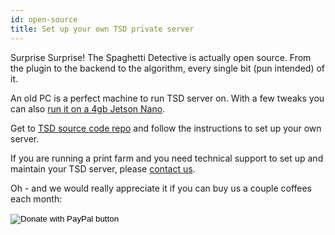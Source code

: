 ```yaml
---
id: open-source
title: Set up your own TSD private server
---
```


Surprise Surprise! The Spaghetti Detective is actually open source. From the plugin to the backend to the algorithm, every single bit (pun intended) of it.

An old PC is a perfect machine to run TSD server on. With a few tweaks you can also [run it on a 4gb Jetson Nano](https://www.obico.io/blog/2021/06/06/nvidia-jetson-nano-fun-project-3d-printing).

Get to [TSD source code repo](https://github.com/TheSpaghettiDetective/TheSpaghettiDetective) and follow the instructions to set up your own server.

If you are running a print farm and you need technical support to set up and maintain your TSD server, please [contact us](mailto:support@obico.io).

Oh - and we would really appreciate it if you can buy us a couple coffees each month:

<form action="https://www.paypal.com/donate" method="post" target="_top">
<input type="hidden" name="hosted_button_id" value="6MWLR4UJPJFGY" />
<input type="image" src="https://www.paypalobjects.com/en_US/i/btn/btn_donateCC_LG.gif" border="0" name="submit" title="PayPal - The safer, easier way to pay online!" alt="Donate with PayPal button" />
<img alt="" border="0" src="https://www.paypal.com/en_US/i/scr/pixel.gif" width="1" height="1" />
</form>

